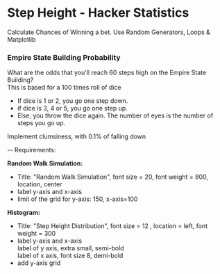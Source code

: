 # Step Height - Hacker Statistics
Calculate Chances of Winning a bet. Use Random Generators, Loops & Matplotlib

### Empire State Building Probability

What are the odds that you'll reach 60 steps high on the Empire State Building?  
This is based for a 100 times roll of dice
* If dice is 1 or 2, you go one step down.
* if dice is 3, 4 or 5, you go one step up.
* Else, you throw the dice again. The number of eyes is the number of steps you go up.

Implement clumsiness, with 0.1% of falling down

--
Requirements:  

**Random Walk Simulation:**
- Title: "Random Walk Simulation", font size = 20, font weight = 800,  location, center
- label y-axis and x-axis
- limit of the grid for y-axis: 150, x-axis=100

**Histogram:**
- Title: "Step Height Distribution", font size = 12 , location = left, font weight = 300
- label y-axis and x-axis  
    label of y axis, extra small, semi-bold  
    label of x axis, font size 8, demi-bold
- add y-axis grid

